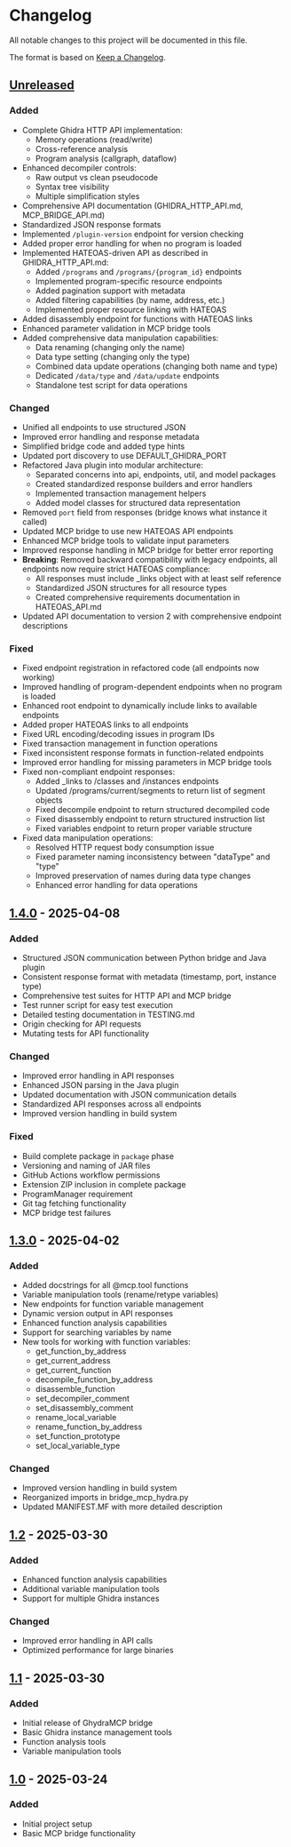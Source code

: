 # Changelog

All notable changes to this project will be documented in this file.

The format is based on [Keep a Changelog](https://keepachangelog.com/en/1.1.0/).

## [Unreleased]

### Added
- Complete Ghidra HTTP API implementation:
  - Memory operations (read/write)
  - Cross-reference analysis
  - Program analysis (callgraph, dataflow)
- Enhanced decompiler controls:
  - Raw output vs clean pseudocode
  - Syntax tree visibility
  - Multiple simplification styles
- Comprehensive API documentation (GHIDRA_HTTP_API.md, MCP_BRIDGE_API.md)
- Standardized JSON response formats
- Implemented `/plugin-version` endpoint for version checking
- Added proper error handling for when no program is loaded
- Implemented HATEOAS-driven API as described in GHIDRA_HTTP_API.md:
  - Added `/programs` and `/programs/{program_id}` endpoints
  - Implemented program-specific resource endpoints
  - Added pagination support with metadata
  - Added filtering capabilities (by name, address, etc.)
  - Implemented proper resource linking with HATEOAS
- Added disassembly endpoint for functions with HATEOAS links
- Enhanced parameter validation in MCP bridge tools
- Added comprehensive data manipulation capabilities:
  - Data renaming (changing only the name)
  - Data type setting (changing only the type)
  - Combined data update operations (changing both name and type)
  - Dedicated `/data/type` and `/data/update` endpoints
  - Standalone test script for data operations

### Changed
- Unified all endpoints to use structured JSON
- Improved error handling and response metadata
- Simplified bridge code and added type hints
- Updated port discovery to use DEFAULT_GHIDRA_PORT
- Refactored Java plugin into modular architecture:
  - Separated concerns into api, endpoints, util, and model packages
  - Created standardized response builders and error handlers
  - Implemented transaction management helpers
  - Added model classes for structured data representation
- Removed `port` field from responses (bridge knows what instance it called)
- Updated MCP bridge to use new HATEOAS API endpoints
- Enhanced MCP bridge tools to validate input parameters
- Improved response handling in MCP bridge for better error reporting
- **Breaking**: Removed backward compatibility with legacy endpoints, all endpoints now require strict HATEOAS compliance:
  - All responses must include _links object with at least self reference
  - Standardized JSON structures for all resource types
  - Created comprehensive requirements documentation in HATEOAS_API.md
- Updated API documentation to version 2 with comprehensive endpoint descriptions

### Fixed
- Fixed endpoint registration in refactored code (all endpoints now working)
- Improved handling of program-dependent endpoints when no program is loaded
- Enhanced root endpoint to dynamically include links to available endpoints
- Added proper HATEOAS links to all endpoints
- Fixed URL encoding/decoding issues in program IDs
- Fixed transaction management in function operations
- Fixed inconsistent response formats in function-related endpoints
- Improved error handling for missing parameters in MCP bridge tools
- Fixed non-compliant endpoint responses:
  - Added _links to /classes and /instances endpoints
  - Updated /programs/current/segments to return list of segment objects
  - Fixed decompile endpoint to return structured decompiled code
  - Fixed disassembly endpoint to return structured instruction list
  - Fixed variables endpoint to return proper variable structure
- Fixed data manipulation operations:
  - Resolved HTTP request body consumption issue
  - Fixed parameter naming inconsistency between "dataType" and "type"
  - Improved preservation of names during data type changes
  - Enhanced error handling for data operations

## [1.4.0] - 2025-04-08

### Added
- Structured JSON communication between Python bridge and Java plugin
- Consistent response format with metadata (timestamp, port, instance type)
- Comprehensive test suites for HTTP API and MCP bridge
- Test runner script for easy test execution
- Detailed testing documentation in TESTING.md
- Origin checking for API requests
- Mutating tests for API functionality

### Changed
- Improved error handling in API responses
- Enhanced JSON parsing in the Java plugin
- Updated documentation with JSON communication details
- Standardized API responses across all endpoints
- Improved version handling in build system

### Fixed
- Build complete package in `package` phase
- Versioning and naming of JAR files
- GitHub Actions workflow permissions
- Extension ZIP inclusion in complete package
- ProgramManager requirement
- Git tag fetching functionality
- MCP bridge test failures

## [1.3.0] - 2025-04-02

### Added
- Added docstrings for all @mcp.tool functions
- Variable manipulation tools (rename/retype variables)
- New endpoints for function variable management
- Dynamic version output in API responses
- Enhanced function analysis capabilities
- Support for searching variables by name
- New tools for working with function variables:
  - get_function_by_address
  - get_current_address
  - get_current_function
  - decompile_function_by_address
  - disassemble_function
  - set_decompiler_comment
  - set_disassembly_comment
  - rename_local_variable
  - rename_function_by_address
  - set_function_prototype
  - set_local_variable_type

### Changed
- Improved version handling in build system
- Reorganized imports in bridge_mcp_hydra.py
- Updated MANIFEST.MF with more detailed description

## [1.2] - 2025-03-30

### Added
- Enhanced function analysis capabilities
- Additional variable manipulation tools
- Support for multiple Ghidra instances

### Changed
- Improved error handling in API calls
- Optimized performance for large binaries

## [1.1] - 2025-03-30

### Added
- Initial release of GhydraMCP bridge
- Basic Ghidra instance management tools
- Function analysis tools 
- Variable manipulation tools

## [1.0] - 2025-03-24

### Added
- Initial project setup
- Basic MCP bridge functionality

[unreleased]: https://github.com/teal-bauer/GhydraMCP/compare/v1.4.0...HEAD
[1.4.0]: https://github.com/teal-bauer/GhydraMCP/compare/v1.3.0...v1.4.0
[1.3.0]: https://github.com/teal-bauer/GhydraMCP/compare/v1.2...v1.3.0
[1.2]: https://github.com/teal-bauer/GhydraMCP/compare/v1.1...v1.2
[1.1]: https://github.com/teal-bauer/GhydraMCP/compare/1.0...v1.1
[1.0]: https://github.com/teal-bauer/GhydraMCP/releases/tag/1.0
